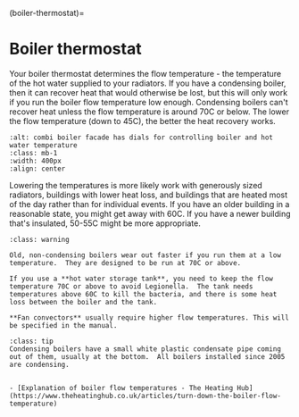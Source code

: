 (boiler-thermostat)=
# Boiler thermostat

Your boiler thermostat determines the flow temperature - the temperature of the hot water supplied to your radiators.  If you have a condensing boiler,  then it can recover heat that would otherwise be lost, but this will only work if you run the boiler flow temperature low enough.   Condensing boilers can't recover heat unless the flow temperature is around 70C or below.  The lower the flow temperature (down to 45C), the better the heat recovery works. 


  
```{image} /images/combi-boiler-hall.jpg
:alt: combi boiler facade has dials for controlling boiler and hot water temperature
:class: mb-1
:width: 400px
:align: center
```

Lowering the temperatures is more likely work with generously sized radiators, buildings with lower heat loss, and buildings that are heated most of the day rather than for individual events.  If you have an older building in a reasonable state, you might get away with 60C.   If you have a newer building that's insulated, 50-55C might be more appropriate.  

```{admonition} This advice is sometimes unsuitable
:class: warning

Old, non-condensing boilers wear out faster if you run them at a low temperature.  They are designed to be run at 70C or above. 

If you use a **hot water storage tank**, you need to keep the flow temperature 70C or above to avoid Legionella.  The tank needs temperatures above 60C to kill the bacteria, and there is some heat loss between the boiler and the tank. 

**Fan convectors** usually require higher flow temperatures. This will be specified in the manual.

```
 
```{admonition} Is it a condensing boiler?
:class: tip
Condensing boilers have a small white plastic condensate pipe coming out of them, usually at the bottom.  All boilers installed since 2005 are condensing.
```
 

<!-- TODO Consider adding boiler modification for hot water.  We’ve read that it’s possible to modify a boiler so it raises the flow temperature only when it’s filling the tank, but it’s less certain that would pay back. -->


```{admonition} More information

- [Explanation of boiler flow temperatures - The Heating Hub](https://www.theheatinghub.co.uk/articles/turn-down-the-boiler-flow-temperature)

```